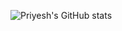 ![Priyesh's GitHub stats](https://github-readme-stats.vercel.app/api?username=Priyesh2025&hide=issues,stars&show_icons=true)
